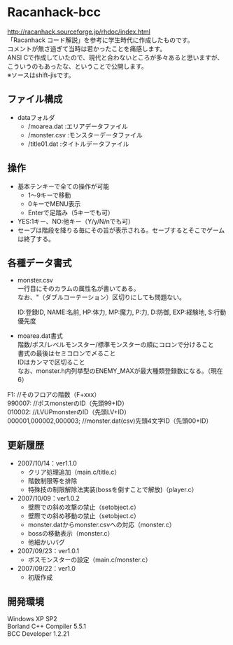 Racanhack-bcc
=============

http://racanhack.sourceforge.jp/rhdoc/index.html  
「Racanhack コード解説」を参考に学生時代に作成したものです。  
コメントが無さ過ぎて当時は若かったことを痛感します。  
ANSI Cで作成していたので、現代と合わないところが多々あると思いますが、こういうのもあったな、ということで公開します。  
※ソースはshift-jisです。  


## ファイル構成

* dataフォルダ  
  * /moarea.dat  :エリアデータファイル
  * /monster.csv :モンスターデータファイル
  * /title01.dat :タイトルデータファイル

## 操作

* 基本テンキーで全ての操作が可能
  * 1～9キーで移動
  * 0キーでMENU表示
  * Enterで足踏み（5キーでも可）
* YES:1キー、NO:他キー（Y/y/N/nでも可）
* セーブは階段を降りる毎にその旨が表示される。セーブするとそこでゲームは終了する。

## 各種データ書式

* monster.csv  
一行目にそのカラムの属性名が書いてある。  
なお、"（ダブルコーテーション）区切りにしても問題ない。

    ID:登録ID, NAME:名前, HP:体力, MP:魔力, P:力, D:防御, EXP:経験地, S:行動優先度

* moarea.dat書式  
階数/ボス/レベルモンスター/標準モンスターの順にコロンで分けること  
書式の最後はセミコロンで〆ること  
IDはカンマで区切ること  
なお、monster.h内列挙型のENEMY_MAXが最大種類登録数になる。（現在6）

F1:                       //そのフロアの階数（F+xxx）  
990007:                   //ボスmonsterのID（先頭99+ID）  
010002:                   //LVUPmonsterのID（先頭LV+ID）  
000001,000002,000003;     //monster.dat(csv)先頭4文字ID（先頭00+ID）  


## 更新履歴

* 2007/10/14：ver1.1.0
  * クリア処理追加（main.c/title.c）
  * 階数制限等を排除
  * 特殊技の制限解除法実装(bossを倒すことで解放)（player.c）
* 2007/10/09：ver1.0.2
  * 壁際での斜め攻撃の禁止（setobject.c）
  * 壁際での斜め移動の禁止（setobject.c）
  * monster.datからmonster.csvへの対応（monster.c）
  * bossの移動表示（monster.c）
  * 他細かいバグ
* 2007/09/23：ver1.0.1
  * ボスモンスターの設定（main.c/monster.c）
* 2007/09/22：ver1.0
  * 初版作成

## 開発環境

Windows XP SP2  
Borland C++ Compiler 5.5.1  
BCC Developer 1.2.21  

